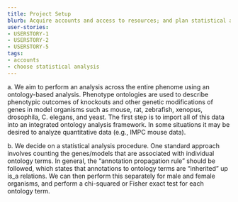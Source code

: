 ```yaml
---
title: Project Setup
blurb: Acquire accounts and access to resources; and plan statistical analysis
user-stories:
- USERSTORY-1
- USERSTORY-2
- USERSTORY-5
tags:
- accounts
- choose statistical analysis
---
```

a. We aim to perform an analysis across the entire phenome using an
ontology-based analysis. Phenotype ontologies are used to describe
phenotypic outcomes of knockouts and other genetic modifications of
genes in model organisms such as mouse, rat, zebrafish, xenopus,
drosophila, C. elegans, and yeast. The first step is to import all of
this data into an integrated ontology analysis framework. In some
situations it may be desired to analyze quantitative data (e.g., IMPC
mouse data).

b. We decide on a statistical analysis procedure. One standard
approach involves counting the genes/models that are associated with
individual ontology terms. In general, the “annotation propagation
rule” should be followed, which states that annotations to ontology
terms are “inherited” up is_a relations. We can then perform this
separately for male and female organisms, and perform a chi-squared or
Fisher exact test for each ontology term.
